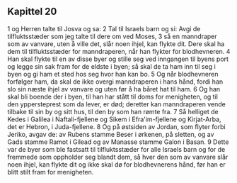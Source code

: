 ## Kapittel 20

1 og Herren talte til Josva og sa:
2 Tal til Israels barn og si: Avgi de tilfluktsstæder som jeg talte til dere om ved Moses,
3 så en manndraper som av vanvare, uten å ville det, slår noen ihjel, kan flykte dit. Dere skal ha dem til tilfluktsstæder for manndraperen, når han flykter for blodhevneren.
4 Han skal flykte til en av disse byer og stille seg ved inngangen til byens port og legge sin sak fram for de eldste i byen; så skal de ta ham inn til seg i byen og gi ham et sted hos seg hvor han kan bo.
5 Og når blodhevneren forfølger ham, da skal de ikke overgi manndraperen i hans hånd, fordi han slo sin næste ihjel av vanvare og uten før å ha båret hat til ham.
6 Og han skal bli boende der i byen, til han har stått til doms for menigheten, og til den yppersteprest som da lever, er død; deretter kan manndraperen vende tilbake til sin by og sitt hus, til den by som han rømte fra.
7 Så helliget de Kedes i Galilea i Naftali-fjellene og Sikem i Efra'im-fjellene og Kirjat-Arba, det er Hebron, i Juda-fjellene.
8 Og på østsiden av Jordan, som flyter forbi Jeriko, avgav de: av Rubens stamme Beser i ørkenen, på sletten, og av Gads stamme Ramot i Gilead og av Manasse stamme Galon i Basan.
9 Dette var de byer som ble fastsatt til tilfluktsstæder for alle Israels barn og for de fremmede som oppholder seg blandt dem, så hver den som av vanvare slår noen ihjel, kan flykte dit og ikke skal dø for blodhevnerens hånd, før han er blitt stilt fram for menigheten.
